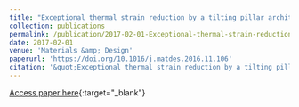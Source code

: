 ```yaml
---
title: "Exceptional thermal strain reduction by a tilting pillar architecture: Suspended Ge layers on Si (001)"
collection: publications
permalink: /publication/2017-02-01-Exceptional-thermal-strain-reduction-by-a-tilting-pillar-architecture-Suspended-Ge-layers-on-Si-001
date: 2017-02-01
venue: 'Materials &amp; Design'
paperurl: 'https://doi.org/10.1016/j.matdes.2016.11.106'
citation: '&quot;Exceptional thermal strain reduction by a tilting pillar architecture: Suspended Ge layers on Si (001).&quot; Materials &amp;amp; Design, 2017.'
---
```

[Access paper here](https://doi.org/10.1016/j.matdes.2016.11.106){:target="_blank"}
